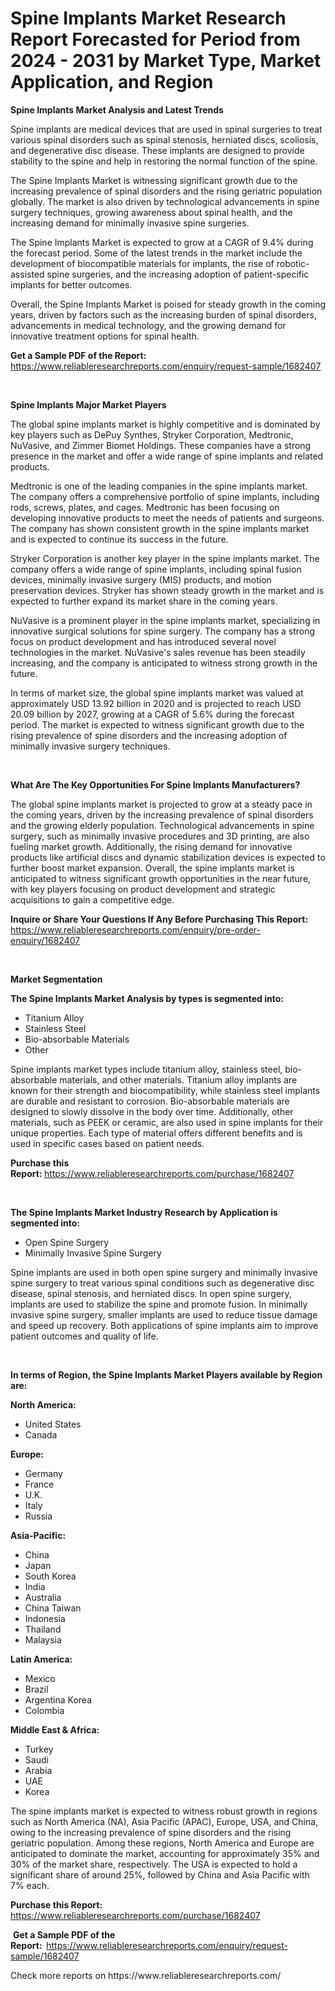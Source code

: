 <p><h1>Spine Implants Market Research Report Forecasted for Period from 2024 -  2031 by Market Type, Market Application, and Region</h1></p><p><strong>Spine Implants Market Analysis and Latest Trends</strong></p>
<p><p>Spine implants are medical devices that are used in spinal surgeries to treat various spinal disorders such as spinal stenosis, herniated discs, scoliosis, and degenerative disc disease. These implants are designed to provide stability to the spine and help in restoring the normal function of the spine.</p><p>The Spine Implants Market is witnessing significant growth due to the increasing prevalence of spinal disorders and the rising geriatric population globally. The market is also driven by technological advancements in spine surgery techniques, growing awareness about spinal health, and the increasing demand for minimally invasive spine surgeries.</p><p>The Spine Implants Market is expected to grow at a CAGR of 9.4% during the forecast period. Some of the latest trends in the market include the development of biocompatible materials for implants, the rise of robotic-assisted spine surgeries, and the increasing adoption of patient-specific implants for better outcomes.</p><p>Overall, the Spine Implants Market is poised for steady growth in the coming years, driven by factors such as the increasing burden of spinal disorders, advancements in medical technology, and the growing demand for innovative treatment options for spinal health.</p></p>
<p><strong>Get a Sample PDF of the Report:&nbsp;</strong> <a href="https://www.reliableresearchreports.com/enquiry/request-sample/1682407">https://www.reliableresearchreports.com/enquiry/request-sample/1682407</a></p>
<p>&nbsp;</p>
<p><strong>Spine Implants Major Market Players</strong></p>
<p><p>The global spine implants market is highly competitive and is dominated by key players such as DePuy Synthes, Stryker Corporation, Medtronic, NuVasive, and Zimmer Biomet Holdings. These companies have a strong presence in the market and offer a wide range of spine implants and related products.</p><p>Medtronic is one of the leading companies in the spine implants market. The company offers a comprehensive portfolio of spine implants, including rods, screws, plates, and cages. Medtronic has been focusing on developing innovative products to meet the needs of patients and surgeons. The company has shown consistent growth in the spine implants market and is expected to continue its success in the future.</p><p>Stryker Corporation is another key player in the spine implants market. The company offers a wide range of spine implants, including spinal fusion devices, minimally invasive surgery (MIS) products, and motion preservation devices. Stryker has shown steady growth in the market and is expected to further expand its market share in the coming years.</p><p>NuVasive is a prominent player in the spine implants market, specializing in innovative surgical solutions for spine surgery. The company has a strong focus on product development and has introduced several novel technologies in the market. NuVasive's sales revenue has been steadily increasing, and the company is anticipated to witness strong growth in the future.</p><p>In terms of market size, the global spine implants market was valued at approximately USD 13.92 billion in 2020 and is projected to reach USD 20.09 billion by 2027, growing at a CAGR of 5.6% during the forecast period. The market is expected to witness significant growth due to the rising prevalence of spine disorders and the increasing adoption of minimally invasive surgery techniques.</p></p>
<p>&nbsp;</p>
<p><strong>What Are The Key Opportunities For Spine Implants Manufacturers?</strong></p>
<p><p>The global spine implants market is projected to grow at a steady pace in the coming years, driven by the increasing prevalence of spinal disorders and the growing elderly population. Technological advancements in spine surgery, such as minimally invasive procedures and 3D printing, are also fueling market growth. Additionally, the rising demand for innovative products like artificial discs and dynamic stabilization devices is expected to further boost market expansion. Overall, the spine implants market is anticipated to witness significant growth opportunities in the near future, with key players focusing on product development and strategic acquisitions to gain a competitive edge.</p></p>
<p><strong>Inquire or Share Your Questions If Any Before Purchasing This Report:</strong> <a href="https://www.reliableresearchreports.com/enquiry/pre-order-enquiry/1682407">https://www.reliableresearchreports.com/enquiry/pre-order-enquiry/1682407</a></p>
<p>&nbsp;</p>
<p><strong>Market Segmentation</strong></p>
<p><strong>The Spine Implants Market Analysis by types is segmented into:</strong></p>
<p><ul><li>Titanium Alloy</li><li>Stainless Steel</li><li>Bio-absorbable Materials</li><li>Other</li></ul></p>
<p><p>Spine implants market types include titanium alloy, stainless steel, bio-absorbable materials, and other materials. Titanium alloy implants are known for their strength and biocompatibility, while stainless steel implants are durable and resistant to corrosion. Bio-absorbable materials are designed to slowly dissolve in the body over time. Additionally, other materials, such as PEEK or ceramic, are also used in spine implants for their unique properties. Each type of material offers different benefits and is used in specific cases based on patient needs.</p></p>
<p><strong>Purchase this Report:&nbsp;</strong><a href="https://www.reliableresearchreports.com/purchase/1682407">https://www.reliableresearchreports.com/purchase/1682407</a></p>
<p>&nbsp;</p>
<p><strong>The Spine Implants Market Industry Research by Application is segmented into:</strong></p>
<p><ul><li>Open Spine Surgery</li><li>Minimally Invasive Spine Surgery</li></ul></p>
<p><p>Spine implants are used in both open spine surgery and minimally invasive spine surgery to treat various spinal conditions such as degenerative disc disease, spinal stenosis, and herniated discs. In open spine surgery, implants are used to stabilize the spine and promote fusion. In minimally invasive spine surgery, smaller implants are used to reduce tissue damage and speed up recovery. Both applications of spine implants aim to improve patient outcomes and quality of life.</p></p>
<p>&nbsp;</p>
<p><strong>In terms of Region, the Spine Implants Market Players available by Region are:</strong></p>
<p>
    <p> <strong> North America: </strong>
        <ul>
            <li>United States</li>
            <li>Canada</li>
        </ul>
        </p> 
    <p> <strong> Europe: </strong>
        <ul>
            <li>Germany</li>
            <li>France</li>
            <li>U.K.</li>
            <li>Italy</li>
            <li>Russia</li>
        </ul>
        </p> 
    <p> <strong> Asia-Pacific: </strong>
        <ul>
            <li>China</li>
            <li>Japan</li>
            <li>South Korea</li>
            <li>India</li>
            <li>Australia</li>
            <li>China Taiwan</li>
            <li>Indonesia</li>
            <li>Thailand</li>
            <li>Malaysia</li>
        </ul>
        </p> 
    <p> <strong> Latin America: </strong>
        <ul>
            <li>Mexico</li>
            <li>Brazil</li>
            <li>Argentina Korea</li>
            <li>Colombia</li>
        </ul>
        </p> 
    <p> <strong> Middle East & Africa: </strong>
        <ul>
            <li>Turkey</li>
            <li>Saudi</li>
            <li>Arabia</li>
            <li>UAE</li>
            <li>Korea</li>
        </ul>
    </p>
    </p>
<p><p>The spine implants market is expected to witness robust growth in regions such as North America (NA), Asia Pacific (APAC), Europe, USA, and China, owing to the increasing prevalence of spine disorders and the rising geriatric population. Among these regions, North America and Europe are anticipated to dominate the market, accounting for approximately 35% and 30% of the market share, respectively. The USA is expected to hold a significant share of around 25%, followed by China and Asia Pacific with 7% each.</p></p>
<p><strong>Purchase this Report: </strong><a href="https://www.reliableresearchreports.com/purchase/1682407">https://www.reliableresearchreports.com/purchase/1682407</a></p>
<p>&nbsp;<strong>Get a Sample PDF of the Report:&nbsp;&nbsp;</strong><a href="https://www.reliableresearchreports.com/enquiry/request-sample/1682407">https://www.reliableresearchreports.com/enquiry/request-sample/1682407</a></p>
<p><strong></strong></p>
<p>Check more reports on https://www.reliableresearchreports.com/</p>